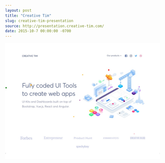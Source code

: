 ```yaml
---
layout: post
title: "Creative Tim"
slug: creative-tim-presentation
source: http://presentation.creative-tim.com/
date: 2015-10-7 00:00:00 -0700
---
```


<img src="/assets/img/screenshots/creative-tim-presentation.jpg">

